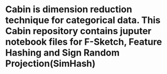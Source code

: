 # Cabin is dimension reduction technique for categorical data. This Cabin repository contains juputer notebook files for F-Sketch, Feature Hashing and Sign Random Projection(SimHash)
